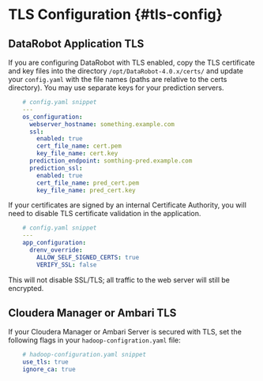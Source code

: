 # TLS Configuration {#tls-config}

## DataRobot Application TLS

If you are configuring DataRobot with TLS enabled, copy the TLS certificate and key files into the directory `/opt/DataRobot-4.0.x/certs/` and update your `config.yaml` with the file names (paths are relative to the certs directory).
You may use separate keys for your prediction servers.

```yaml
    # config.yaml snippet
    ---
    os_configuration:
      webserver_hostname: something.example.com
      ssl:
        enabled: true
        cert_file_name: cert.pem
        key_file_name: cert.key
      prediction_endpoint: somthing-pred.example.com
      prediction_ssl:
        enabled: true
        cert_file_name: pred_cert.pem
        key_file_name: pred_cert.key
``` 

If your certificates are signed by an internal Certificate Authority, you will need to disable TLS certificate validation in the application.
```yaml
    # config.yaml snippet
    ---
    app_configuration:
      drenv_override:
        ALLOW_SELF_SIGNED_CERTS: true
        VERIFY_SSL: false
```
This will not disable SSL/TLS; all traffic to the web server will still be encrypted.

## Cloudera Manager or Ambari TLS

If your Cloudera Manager or Ambari Server is secured with TLS, set the following flags in your `hadoop-configration.yaml` file:

```yaml
    # hadoop-configuration.yaml snippet
    use_tls: true
    ignore_ca: true
```
